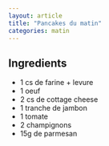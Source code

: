```yaml
---
layout: article
title: "Pancakes du matin"
categories: matin
---
```


<div class="body">
  <h2>Ingredients</h2>
  <ul>
    <li>1 cs de farine + levure</li>
    <li>1 oeuf</li>
    <li>2 cs de cottage cheese</li>
    <li>1 tranche de jambon</li>
    <li>1 tomate</li>
    <li>2 champignons</li>
    <li>15g de parmesan</li>
  </ul>
</div>
